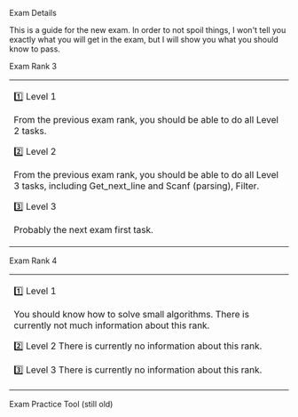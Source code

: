 Exam Details

This is a guide for the new exam. In order to not spoil things, I won't tell you exactly what you will get in the exam, but I will show you what you should know to pass.


Exam Rank 3

<table><tr><td>
  
1️⃣ Level 1
  
From the previous exam rank, you should be able to do all Level 2 tasks.

2️⃣ Level 2

From the previous exam rank, you should be able to do all Level 3 tasks, including Get_next_line and Scanf (parsing), Filter.

3️⃣ Level 3

Probably the next exam first task.

</table></tr></td>

Exam Rank 4

<table><tr><td>
  
1️⃣ Level 1

You should know how to solve small algorithms.
There is currently not much information about this rank.

2️⃣ Level 2
There is currently no information about this rank.

3️⃣ Level 3
There is currently no information about this rank.

</table></tr></td>
Exam Practice Tool (still old)
